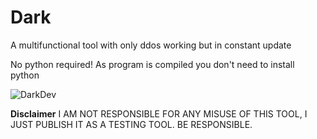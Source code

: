 # Dark
A multifunctional tool with only ddos working but in constant update

No python required! 
As program is compiled you don't need to install python



![DarkDev](https://github.com/KuyoDev/Dark/assets/175025689/d623d07c-50c8-4e1b-a623-dfd25df13c5b)




**Disclaimer** 
I AM NOT RESPONSIBLE FOR ANY MISUSE OF THIS TOOL, I JUST PUBLISH IT AS A TESTING TOOL. BE RESPONSIBLE.
